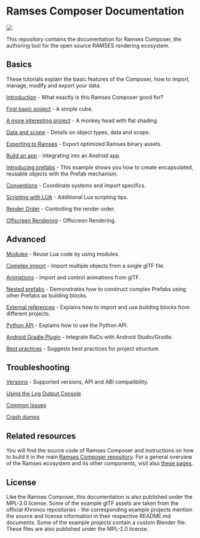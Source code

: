<!--
SPDX-License-Identifier: MPL-2.0

This file is part of Ramses Composer
(see https://github.com/bmwcarit/ramses-composer-docs).

This Source Code Form is subject to the terms of the Mozilla Public License, v. 2.0.
If a copy of the MPL was not distributed with this file, You can obtain one at http://mozilla.org/MPL/2.0/.
-->
# Ramses Composer Documentation

![](ramses-composer-logo.png)

This repository contains the documentation for Ramses Composer, the authoring tool for the open source RAMSES rendering ecosystem.

## Basics

These tutorials explain the basic features of the Composer, how to import, manage, modify and export
your data.

[Introduction](./basics/introduction/README.md) - What exactly is this Ramses Composer good for?

[First basic project](./basics/hello_world/README.md) - A simple cube.

[A more interesting project](./basics/monkey/README.md) - A monkey head with flat shading.

[Data and scope](./basics/data_and_scopes/README.md) - Details on object types, data and scope.

[Exporting to Ramses](./basics/export/README.md) - Export optimized Ramses binary assets.

[Build an app](./basics/android_app/README.md) - Integrating into an Android app.

[Introducing prefabs](./basics/prefabs/README.md) - This example shows you how to create encapsulated, reusable objects with the Prefab mechanism.

[Conventions](./basics/conventions/README.md) - Coordinate systems and import specifics.

[Scripting with LUA](./basics/lua_syntax/README.md) - Additional Lua scripting tips.

[Render Order](./basics/ordering/README.md) - Controlling the render order.

[Offscreen Rendering](./basics/offscreen/README.md) - Offscreen Rendering.

## Advanced

[Modules](./advanced/modules/README.md) - Reuse Lua code by using modules.

[Complex import](./advanced/complex_import/README.md) - Import multiple objects from a single glTF file.

[Animations](./advanced/animations/README.md) - Import and control animations from glTF.

[Nested prefabs](./advanced/nested_prefabs/README.md) - Demonstrates how to construct complex Prefabs using other Prefabs as building blocks.

[External references](./advanced/external_references/README.md) - Explains how to import and use building blocks from different projects.

[Python API](./advanced/python_api/README.md) - Explains how to use the Python API.

[Android Gradle Plugin](./advanced/android_gradle_plugin/README.md) - Integrate RaCo with Android Studio/Gradle.

[Best practices](./advanced/best_practices/README.md) - Suggests best practices for project structure.

## Troubleshooting

[Versions](./debugging/versions/README.md) - Supported versions, API and ABI compatibility.

[Using the Log Output Console](./debugging/using_log_console/README.md)

[Common Issues](./debugging/common_issues/README.md)

[Crash dumps](./debugging/crash_dumps/README.md)

## Related resources

You will find the source code of Ramses Composer and instructions on how to build it in the
main [Ramses Composer repository](https://github.com/COVESA/ramses-composer). For a general
overview of the Ramses ecosystem and its other components, visit
also [these pages](https://ramses-sdk.readthedocs.io/).

## License

Like the Ramses Composer, this documentation is also published under the MPL-2.0 license.
Some of the example glTF assets are taken from the official Khronos repositories - the corresponding
example projects mention the source and license information in their respective README.md documents.
Some of the example projects contain a custom Blender file. These files are also published under the MPL-2.0 license.
